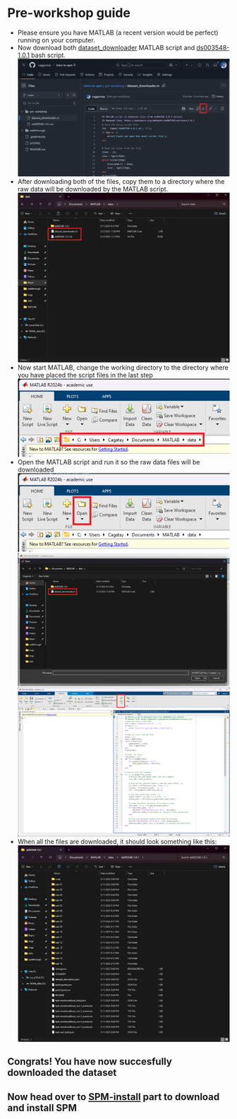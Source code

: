 # Pre-workshop guide
- Please ensure you have MATLAB (a recent version would be perfect) running on your computer.
- Now download both [dataset_downloader](./dataset_downloader.m) MATLAB script and [ds003548-1.0.1](./ds003548-1.0.1.sh) bash script.
![Download button place](./imgs/download.png)
- After downloading both of the files, copy them to a directory where the raw data will be downloaded by the MATLAB script.
![Placement of downloaded script files](./imgs/download2.png)
- Now start MATLAB, change the working directory to the directory where you have placed the script files in the last step
![Change working directory](./imgs/download3.png)
- Open the MATLAB script and run it so the raw data files will be downloaded
![Open the MATLAB script](./imgs/download4.png)
![Open the MATLAB script](./imgs/download5.png)
![Open the MATLAB script](./imgs/download6.png)
- When all the files are downloaded, it should look something like this:
![Final directory structure](./imgs/download7.png)

## **Congrats!** You have now succesfully downloaded the dataset

## Now head over to [SPM-install](../walkthrough/spm_install.md) part to download and install SPM